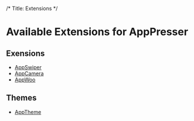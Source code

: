 /*
Title: Extensions
 */

# Available Extensions for AppPresser

## Exensions

* [AppSwiper](./appswiper/)
* [AppCamera](./appcamera/)
* [AppWoo](./appwoo/)

## Themes
* [AppTheme](./apptheme/)
